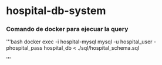 # hospital-db-system

### Comando de docker para ejecuar la query
'''bash
docker exec -i hospital-mysql mysql -u hospital_user -phospital_pass hospital_db < ./sql/hospital_schema.sql

'''
